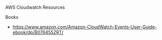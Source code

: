 AWS Cloudwatch Resources



Books
* https://www.amazon.com/Amazon-CloudWatch-Events-User-Guide-ebook/dp/B076455ZRT/



